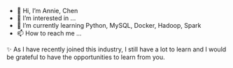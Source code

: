 - 👋 Hi, I’m Annie, Chen
- 👀 I’m interested in ...
- 🌱 I’m currently learning Python, MySQL, Docker, Hadoop, Spark
- 📫 How to reach me ...

✨ As I have recently joined this industry, I still have a lot to learn and I would be grateful to have the opportunities to learn from you.

<!---
szujung/szujung is a ✨ special ✨ repository because its `README.md` (this file) appears on your GitHub profile.
You can click the Preview link to take a look at your changes.
--->
